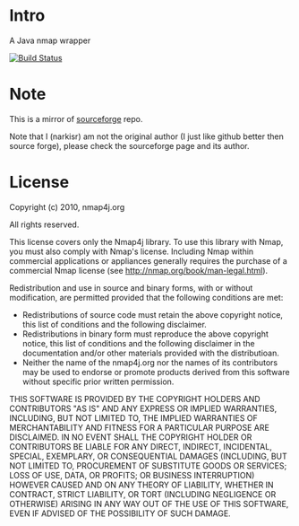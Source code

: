 # Intro
A Java nmap wrapper

[![Build Status](https://travis-ci.org/narkisr/nmap4j.png)](https://travis-ci.org/narkisr/nmap4j)


# Note
This is a mirror of [sourceforge](https://sourceforge.net/projects/nmap4j/?source=directory)  repo.

Note that I (narkisr) am not the original author (I just like github better then source forge), please check the sourceforge page and its author.


# License

Copyright (c) 2010, nmap4j.org

All rights reserved.

This license covers only the Nmap4j library.  To use this library with
Nmap, you must also comply with Nmap's license.  Including Nmap within
commercial applications or appliances generally requires the purchase
of a commercial Nmap license (see http://nmap.org/book/man-legal.html).

Redistribution and use in source and binary forms, with or without 
modification, are permitted provided that the following conditions are met:

   * Redistributions of source code must retain the above copyright notice, 
     this list of conditions and the following disclaimer.
   * Redistributions in binary form must reproduce the above copyright 
     notice, this list of conditions and the following disclaimer in the 
     documentation and/or other materials provided with the distributioan.
   * Neither the name of the nmap4j.org nor the names of its contributors 
     may be used to endorse or promote products derived from this software 
     without specific prior written permission.

THIS SOFTWARE IS PROVIDED BY THE COPYRIGHT HOLDERS AND CONTRIBUTORS "AS IS" 
AND ANY EXPRESS OR IMPLIED WARRANTIES, INCLUDING, BUT NOT LIMITED TO, THE 
IMPLIED WARRANTIES OF MERCHANTABILITY AND FITNESS FOR A PARTICULAR PURPOSE 
ARE DISCLAIMED. IN NO EVENT SHALL THE COPYRIGHT HOLDER OR CONTRIBUTORS BE 
LIABLE FOR ANY DIRECT, INDIRECT, INCIDENTAL, SPECIAL, EXEMPLARY, OR 
CONSEQUENTIAL DAMAGES (INCLUDING, BUT NOT LIMITED TO, PROCUREMENT OF 
SUBSTITUTE GOODS OR SERVICES; LOSS OF USE, DATA, OR PROFITS; OR BUSINESS 
INTERRUPTION) HOWEVER CAUSED AND ON ANY THEORY OF LIABILITY, WHETHER IN 
CONTRACT, STRICT LIABILITY, OR TORT (INCLUDING NEGLIGENCE OR OTHERWISE) 
ARISING IN ANY WAY OUT OF THE USE OF THIS SOFTWARE, EVEN IF ADVISED OF THE 
POSSIBILITY OF SUCH DAMAGE.
